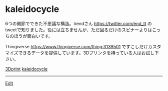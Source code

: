 # kaleidocycle

6つの関節でできた不思議な構造。πendさん https://twitter.com/end_tt のtweetで知りました。役には立ちませんが、ただ回るだけのスピナーよりはこっちのほうが面白いです。

Thingiverse https://www.thingiverse.com/thing:3139501 ですこしだけカスタマイズできるデータを提供しています。3Dプリンタを持っている人はお試し下さい。

[](https://cdn.thingiverse.com/renders/6c/a2/c0/a8/ff/3d0a68f6b83ad02cca0ca930f93c9b1c_preview_featured.jpg)



[3Dprint](3Dprint.md) [kaleidocycle](kaleidocycle.md)





----
[Edit](https://github.com/vitroid/vitroid.github.io/edit/master/MD/kaleidocycle.md)
